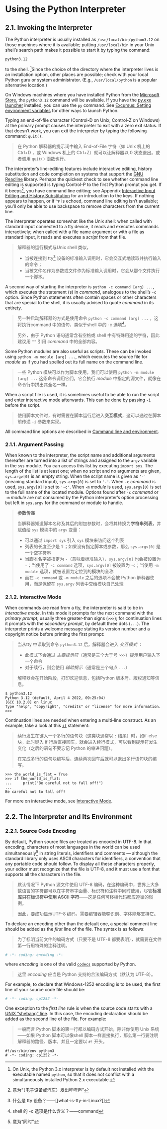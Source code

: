 # Using the Python Interpreter
## 2.1. Invoking the Interpreter

The Python interpreter is usually installed as `/usr/local/bin/python3.12` on those machines where it is available; putting `/usr/local/bin` in your Unix shell’s search path makes it possible to start it by typing the command:
```
python3.12
```
to the shell. [^1]Since the choice of the directory where the interpreter lives is an installation option, other places are possible; check with your local Python guru or system administrator. (E.g., `/usr/local/python` is a popular alternative location.)

On Windows machines where you have installed Python from the [Microsoft Store](https://docs.python.org/3/using/windows.html#windows-store), the `python3.12` command will be available. If you have the [py.exe launcher](https://docs.python.org/3/using/windows.html#launcher) installed, you can use the `py` command. See [Excursus: Setting environment variables](https://docs.python.org/3/using/windows.html#setting-envvars) for other ways to launch Python.

Typing an end-of-file character (Control-D on Unix, Control-Z on Windows) at the primary prompt causes the interpreter to exit with a zero exit status. If that doesn’t work, you can exit the interpreter by typing the following command: `quit()`.
> 在 Python 解释器的提示词中输入 End-of-File 字符（如 Unix 机上的 Ctrl+D ，或 Windows 机上的 Ctrl+Z）就可以让解释器以 0 状态退出。或者调用 `quit()` 函数也行。

The interpreter’s line-editing features include interactive editing, history substitution and code completion on systems that support the [GNU Readline](https://tiswww.case.edu/php/chet/readline/rltop.html) library. Perhaps the quickest check to see whether command line editing is supported is typing Control-P to the first Python prompt you get. If it beeps[^2], you have command line editing; see Appendix [Interactive Input Editing and History Substitution](https://docs.python.org/3/tutorial/interactive.html#tut-interacting) for an introduction to the keys. If nothing appears to happen, or if `^P` is echoed, command line editing isn’t available; you’ll only be able to use backspace to remove characters from the current line.

The interpreter operates somewhat like the Unix shell: when called with standard input connected to a tty device, it reads and executes commands interactively; when called with a file name argument or with a file as standard input, it reads and executes a _script_ from that file.
> 解释器的运行模式与Unix shell 类似，
> - 当被连接到 tty[^3] 设备的标准输入调用时，它会交互式地读取并执行输入的命令；
> - 当被文件名作为参数或文件作为标准输入调用时，它会从那个文件执行一个脚本。

A second way of starting the interpreter is `python -c command [arg] ...`, which executes the statement (s) in _command_, analogous to the shell’s `-c` option. Since Python statements often contain spaces or other characters that are special to the shell, it is usually advised to quote _command_ in its entirety.
> 另一种启动解释器的方式是使用命令 `python -c command [arg] ...` ，这将执行command 中的语句，类似于shell 中的 -c 选项[^4]。
> 
> 另外，由于 Python 语句通常含有空格或 shell 中有特殊用途的字符，因此建议用 `""` 引用 _command_ 中的全部内容。

Some Python modules are also useful as scripts. These can be invoked using `python -m module [arg] ...`, which executes the source file for _module_ as if you had spelled out its full name on the command line.
> 一些 Python 模块可以作为脚本使用，我们可以使用 `python -m module [arg] ...` 这条命令调用它们，它会执行 _module_ 中指定的源文件，就像在命令行中拼出其全名一样。

When a script file is used, it is sometimes useful to be able to run the script and enter interactive mode afterwards. This can be done by passing `-i` before the script.
> 使用脚本文件时，有时需要在脚本运行后进入**交互模式**，这可以通过在脚本前传递 `-i` 参数来实现。

All command line options are described in [Command line and environment](https://docs.python.org/3/using/cmdline.html#using-on-general).

### 2.1.1. Argument Passing

When known to the interpreter, the script name and additional arguments thereafter are turned into a list of strings and assigned to the `argv` variable in the `sys` module. You can access this list by executing `import sys`. The length of the list is at least one; when no script and no arguments are given, `sys.argv[0]` is an empty string. When the script name is given as `'-'` (meaning standard input), `sys.argv[0]` is set to `'-'`. When `-c` _command_ is used, `sys.argv[0]` is set to `'-c'`. When `-m` _module_ is used, `sys.argv[0]` is set to the full name of the located module. Options found after `-c` _command_ or `-m` _module_ are not consumed by the Python interpreter’s option processing but left in `sys.argv` for the command or module to handle.
> **参数传递**
> 
> 当解释器知道脚本名称及其后的附加参数时，会将其转换为**字符串列表**，并赋值给 `sys` 模块中的 `argv` 变量：
> - 可以通过 `import sys` 引入 `sys` 模块来访问这个列表
> - 列表的长度至少是 1 ；如果没有指定脚本或参数，那么 `sys.argv[0]` 是一个空字符串
> - 当脚本名字被指定为 `-`（意味着标准输入），`sys.argv[0]` 也会被设置为 `-`；当使用了 `-c command` 选项，`sys.argv[0]` 被设置为 `-c`；当使用 `-m module` 选项，就被设置为定位到的模块的全称
> - 而在 `-c command` 或 `-m module` 之后的选项不会被 Python 解释器使用，而是保留在 `sys.argv` 列表中交给模块自己处理

### 2.1.2. Interactive Mode

When commands are read from a tty, the interpreter is said to be in _interactive mode_. In this mode it prompts for the next command with the _primary prompt_, usually three greater-than signs (`>>>`); for continuation lines it prompts with the _secondary prompt_, by default three dots (`...`). The interpreter prints a welcome message stating its version number and a copyright notice before printing the first prompt:
> 当从tty 中读取到命令 `python3.12` 后，解释器会进入 *交互模式* ：
> - 此模式下会通过 *主要提示符*（通常是三个大于号 `>>>`）提示用户输入下一个命令
> - 对于续行，则会使用 *辅助提示*（通常是三个句点 `...`）
> 
> 解释器会在开始阶段，打印欢迎信息，包括Python 版本号、版权通知等信息。

```
$ python3.12
Python 3.12 (default, April 4 2022, 09:25:04)
[GCC 10.2.0] on linux
Type "help", "copyright", "credits" or "license" for more information.
>>>
```

Continuation lines are needed when entering a multi-line construct. As an example, take a look at this [`if`](https://docs.python.org/3/reference/compound_stmts.html#if) statement:
> 续行发生在键入一个多行的语句块（这类块通常以 `:` 结尾）时，如if-else 块，此时键入 if 行后直接回车，就会进入续行模式，可以看到提示符发生变化（之后的语句不要忘记 Python 的缩进问题）。
> 
> 在完成多行的语句块编写后，连续两次回车后就可以退出多行语句块的编写。

```
>>> the_world_is_flat = True
>>> if the_world_is_flat:
...     print("Be careful not to fall off!")
...
Be careful not to fall off!
```

For more on interactive mode, see [Interactive Mode](https://docs.python.org/3/tutorial/appendix.html#tut-interac).

## 2.2. The Interpreter and Its Environment

### 2.2.1. Source Code Encoding

By default, Python source files are treated as encoded in UTF-8. In that encoding, characters of most languages in the world can be used simultaneously[^5] in string literals, identifiers and comments — although the standard library only uses ASCII characters for identifiers, a convention that any portable code should follow. To display all these characters properly, your editor must recognize that the file is UTF-8, and it must use a font that supports all the characters in the file.
> 默认情况下 Python 源文件使用 UTF-8 编码，在这种编码中，世界上大多数语言的字符都可以在字符串字面量、标识符和注释中同时使用，尽管**标准库只在标识符中使用 ASCII 字符**——这是任何可移植代码都应遵循的惯例。
> 
> 因此，要成功显示UTF-8 编码，需要编辑器能够识别、字体能够支持它。

To declare an encoding other than the default one, a special comment line should be added as the _first_ line of the file. The syntax is as follows:
> 为了标明当前文件的编码方式（只要不是 UTF-8 都要表明），就需要在文件第一行用特殊的注释注明。

```python
# -*- coding: encoding -*-
```

where _encoding_ is one of the valid [`codecs`]( https://docs.python.org/3/library/codecs.html#module-codecs "codecs: Encode and decode data and streams.") supported by Python.
> 这里 *encoding* 应当是 Python 支持的合法编码方式（默认为 UTF-8）。

For example, to declare that Windows-1252 encoding is to be used, the first line of your source code file should be:

```python
# -*- coding: cp1252 -*-
```

One exception to the _first line_ rule is when the source code starts with a [UNIX “shebang” line](https://docs.python.org/3/tutorial/appendix.html#tut-scripts). In this case, the encoding declaration should be added as the second line of the file. For example:
> 一般而言 Python 脚本的第一行都以编码方式开始，除非你使用 Unix 系统——如果 Python 脚本可以像shell 脚本一样直接执行，那么第一行要注明解释器的路径、版本，并且一定要以 `#!` 开头。

```
#!/usr/bin/env python3
# -*- coding: cp1252 -*-
```

[^1]: On Unix, the Python 3.x interpreter is by default not installed with the executable named `python`, so that it does not conflict with a simultaneously installed Python 2.x executable.
[^2]: 意为“（电子设备或汽车）发出哔哔声”
[^3]: 什么是 tty 设备？——[[what-is-tty-in-Linux?]]
[^4]: shell 的 -c 选项是什么含义？——command
[^5]: 意为“同时”